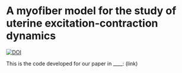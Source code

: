 # A myofiber model for the study of uterine excitation-contraction dynamics
[![DOI]()]()

This is the code developed for our paper in ____:
(link)
